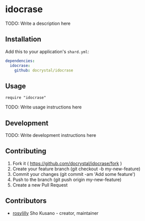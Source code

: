 # idocrase

TODO: Write a description here

## Installation

Add this to your application's `shard.yml`:

```yaml
dependencies:
  idocrase:
    github: docrystal/idocrase
```

## Usage

```crystal
require "idocrase"
```

TODO: Write usage instructions here

## Development

TODO: Write development instructions here

## Contributing

1. Fork it ( https://github.com/docrystal/idocrase/fork )
2. Create your feature branch (git checkout -b my-new-feature)
3. Commit your changes (git commit -am 'Add some feature')
4. Push to the branch (git push origin my-new-feature)
5. Create a new Pull Request

## Contributors

- [rosylilly](https://github.com/rosylilly) Sho Kusano - creator, maintainer
